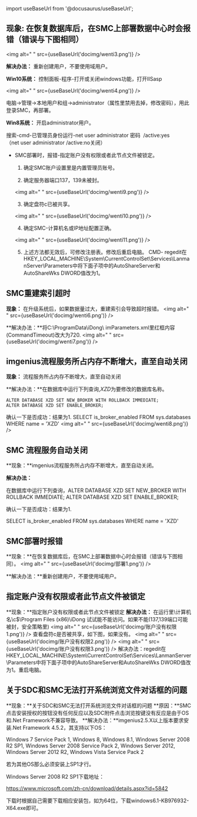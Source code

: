 import useBaseUrl from '@docusaurus/useBaseUrl';

## 现象: 在恢复数据库后，在SMC上部署数据中心时会报错（错误与下图相同）

<img alt=" " src={useBaseUrl('docimg/wenti3.png')} />

**解决办法：** 重新创建用户，不要使用域用户。

**Win10系统：** 控制面板-程序-打开或关闭windows功能，打开IISasp

<img alt=" " src={useBaseUrl('docimg/wenti4.png')} />

电脑→管理→本地用户和组→administrator（属性里禁用去掉，修改密码），用此登录SMC，再部署。

**Win8系统：** 开启administrator用户。

搜索-cmd-已管理员身份运行-net user administrator 密码  /active:yes   （net user administrator /active:no关闭）

* SMC部署时，报错-指定账户没有权限或者此节点文件被锁定。

    1. 确定SMC账户设置里是内置管理员账号。

    2. 确定服务器端口137，139未被封。

    <img alt=" " src={useBaseUrl('docimg/wenti9.png')} />

    3. 确定盘符c已被共享。

    <img alt=" " src={useBaseUrl('docimg/wenti10.png')} />

    4. 确定SMC-计算机名或IP地址配置正确。

    <img alt=" " src={useBaseUrl('docimg/wenti11.png')} />

    5. 上述方法都无效后，可修改注册表。修改后重启电脑。
    CMD- regedit在HKEY_LOCAL_MACHINE\System\CurrentControlSet\Services\LanmanServer\Parameters中将下面子项中的AutoShareServer和AutoShareWks DWORD值改为1。


## SMC重建索引超时

**现象：** 在升级系统后，如果数据量过大，重建索引会导致超时报错。
<img alt=" " src={useBaseUrl('docimg/wenti6.png')} />

**解决办法：**将C:\ProgramData\iDong\ imParameters.xml里红框内容(CommandTimeout)改大为720.
<img alt=" " src={useBaseUrl('docimg/wenti7.png')} />


##  imgenius流程服务所占内存不断增大，直至自动关闭
**现象：**  流程服务所占内存不断增大，直至自动关闭

**解决办法：**在数据库中运行下列查询,*XZD*为要修改的数据库名称。
```
ALTER DATABASE XZD SET NEW_BROKER WITH ROLLBACK IMMEDIATE;
ALTER DATABASE XZD SET ENABLE_BROKER;
```  
确认一下是否成功：结果为1.
SELECT is_broker_enabled FROM sys.databases WHERE name = 'XZD'
<img alt=" " src={useBaseUrl('docimg/wenti8.png')} />

 ## SMC 流程服务自动关闭

**现象：**imgenius流程服务所占内存不断增大，直至自动关闭。

**解决办法：**

在数据库中运行下列查询，ALTER DATABASE XZD SET NEW_BROKER WITH ROLLBACK IMMEDIATE;
ALTER DATABASE XZD SET ENABLE_BROKER;

 

确认一下是否成功：结果为1.

SELECT is_broker_enabled FROM sys.databases WHERE name = 'XZD'

  ## SMC部署时报错                  
**现象：**在恢复数据库后，在SMC上部署数据中心时会报错（错误与下图相同）。
<img alt=" " src={useBaseUrl('docimg/部署1.png')} />


**解决办法：**重新创建用户，不要使用域用户。

  ## 指定账户没有权限或者此节点文件被锁定
  **现象：**指定账户没有权限或者此节点文件被锁定
  **解决办法：** 在运行里\\计算机名\c$\Program Files (x86)\iDong 试试能不能访问。如果不能(137,139端口可能被封，安全策略里)
  <img alt=" " src={useBaseUrl('docimg/账户没有权限1.png')} />
  查看盘符c是否被共享，如下图，如果没有。
  <img alt=" " src={useBaseUrl('docimg/账户没有权限2.png')} />
  <img alt=" " src={useBaseUrl('docimg/账户没有权限3.png')} />
解决办法：regedit在HKEY_LOCAL_MACHINE\System\CurrentControlSet\Services\LanmanServer\Parameters中将下面子项中的AutoShareServer和AutoShareWks DWORD值改为1。重启电脑。

## 关于SDC和SMC无法打开系统浏览文件对话框的问题
 **现象：**关于SDC和SMC无法打开系统浏览文件对话框的问题
 **原因：**SMC点击安装授权的按钮没有任何反应以及SDC附件点击浏览按键没有反应是由于OS和.Net Framework不兼容导致。
 **解决办法：**imgenius2.5.X以上版本要求安装.Net Framework 4.5.2，其支持以下OS：

Windows 7 Service Pack 1, Windows 8, Windows 8.1, Windows Server 2008 R2 SP1, Windows Server 2008 Service Pack 2, Windows Server 2012, Windows Server 2012 R2, Windows Vista Service Pack 2

 

若为其他OS那么必须安装上SP1才行。

 

Windows Server 2008 R2 SP1下载地址：

https://www.microsoft.com/zh-cn/download/details.aspx?id=5842

下载时根据自己需要下载相应安装包，如为64位，下载windows6.1-KB976932-X64.exe即可。
